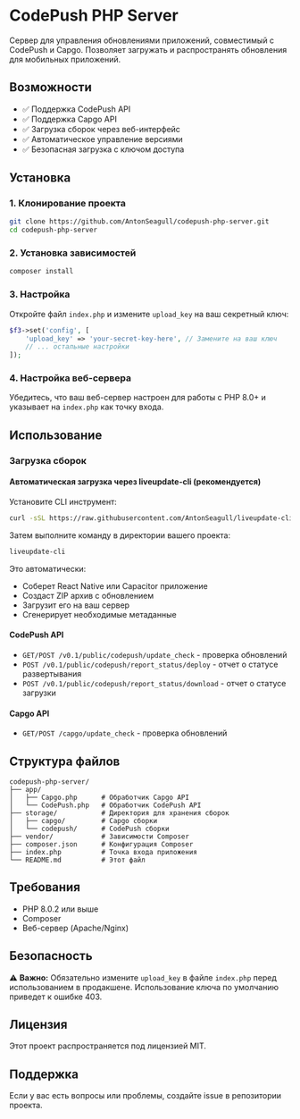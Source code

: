 # CodePush PHP Server

Сервер для управления обновлениями приложений, совместимый с CodePush и Capgo. Позволяет загружать и распространять обновления для мобильных приложений.

## Возможности

- ✅ Поддержка CodePush API
- ✅ Поддержка Capgo API
- ✅ Загрузка сборок через веб-интерфейс
- ✅ Автоматическое управление версиями
- ✅ Безопасная загрузка с ключом доступа

## Установка

### 1. Клонирование проекта

```bash
git clone https://github.com/AntonSeagull/codepush-php-server.git
cd codepush-php-server
```

### 2. Установка зависимостей

```bash
composer install
```

### 3. Настройка

Откройте файл `index.php` и измените `upload_key` на ваш секретный ключ:

```php
$f3->set('config', [
    'upload_key' => 'your-secret-key-here', // Замените на ваш ключ
    // ... остальные настройки
]);
```

### 4. Настройка веб-сервера

Убедитесь, что ваш веб-сервер настроен для работы с PHP 8.0+ и указывает на `index.php` как точку входа.

## Использование

### Загрузка сборок

#### Автоматическая загрузка через liveupdate-cli (рекомендуется)

Установите CLI инструмент:

```bash
curl -sSL https://raw.githubusercontent.com/AntonSeagull/liveupdate-cli/main/install.sh | bash
```

Затем выполните команду в директории вашего проекта:

```bash
liveupdate-cli
```

Это автоматически:

- Соберет React Native или Capacitor приложение
- Создаст ZIP архив с обновлением
- Загрузит его на ваш сервер
- Сгенерирует необходимые метаданные

#### CodePush API

- `GET/POST /v0.1/public/codepush/update_check` - проверка обновлений
- `POST /v0.1/public/codepush/report_status/deploy` - отчет о статусе развертывания
- `POST /v0.1/public/codepush/report_status/download` - отчет о статусе загрузки

#### Capgo API

- `GET/POST /capgo/update_check` - проверка обновлений

## Структура файлов

```
codepush-php-server/
├── app/
│   ├── Capgo.php      # Обработчик Capgo API
│   └── CodePush.php   # Обработчик CodePush API
├── storage/           # Директория для хранения сборок
│   ├── capgo/         # Capgo сборки
│   └── codepush/      # CodePush сборки
├── vendor/            # Зависимости Composer
├── composer.json      # Конфигурация Composer
├── index.php          # Точка входа приложения
└── README.md          # Этот файл
```

## Требования

- PHP 8.0.2 или выше
- Composer
- Веб-сервер (Apache/Nginx)

## Безопасность

⚠️ **Важно:** Обязательно измените `upload_key` в файле `index.php` перед использованием в продакшене. Использование ключа по умолчанию приведет к ошибке 403.

## Лицензия

Этот проект распространяется под лицензией MIT.

## Поддержка

Если у вас есть вопросы или проблемы, создайте issue в репозитории проекта.
